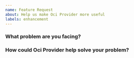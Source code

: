 ```yaml
---
name: Feature Request
about: Help us make Oci Provider more useful
labels: enhancement
---
```

<!--
Thank you for helping to improve Oci Provider!

Please be sure to search for open issues before raising a new one. We use issues
for bug reports and feature requests. Please find us at https://slack.crossplane.io
for questions, support, and discussion.
-->

### What problem are you facing?
<!--
Please tell us a little about your use case - it's okay if it's hypothetical!
Leading with this context helps frame the feature request so we can ensure we
implement it sensibly.
--->

### How could Oci Provider help solve your problem?
<!--
Let us know how you think Oci Provider could help with your use case.
-->
